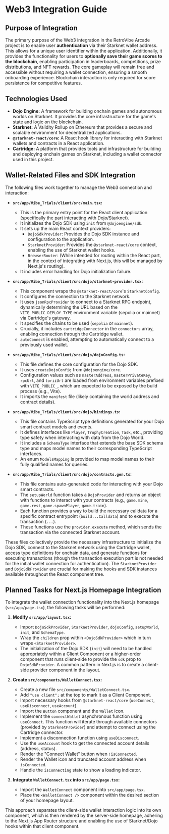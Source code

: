 # Web3 Integration Guide

## Purpose of Integration

The primary purpose of the Web3 integration in the RetroVibe Arcade project is to enable user **authentication** via their Starknet wallet address. This allows for a unique user identifier within the application. Additionally, it provides the functionality for users to **optionally save their game scores to the blockchain**, enabling participation in leaderboards, competitions, prize distributions, and NFT rewards. The core gameplay will remain free and accessible without requiring a wallet connection, ensuring a smooth onboarding experience. Blockchain interaction is only required for score persistence for competitive features.

## Technologies Used

*   **Dojo Engine:** A framework for building onchain games and autonomous worlds on Starknet. It provides the core infrastructure for the game's state and logic on the blockchain.
*   **Starknet:** A Validity Rollup on Ethereum that provides a secure and scalable environment for decentralized applications.
*   **`@starknet-react/core`:** A React hook library for interacting with Starknet wallets and contracts in a React application.
*   **Cartridge:** A platform that provides tools and infrastructure for building and deploying onchain games on Starknet, including a wallet connector used in this project.

## Wallet-Related Files and SDK Integration

The following files work together to manage the Web3 connection and interaction:

*   **`src/app/Vibe_Trials/client/src/main.tsx`:**
    *   This is the primary entry point for the React client application (specifically the part interacting with Dojo/Starknet).
    *   It initializes the Dojo SDK using `init` from `@dojoengine/sdk`.
    *   It sets up the main React context providers:
        *   `DojoSdkProvider`: Provides the Dojo SDK instance and configuration to the application.
        *   `StarknetProvider`: Provides the `@starknet-react/core` context, enabling the use of Starknet wallet hooks.
        *   `BrowserRouter`: (While intended for routing within the React part, in the context of integrating with Next.js, this will be managed by Next.js's routing).
    *   It includes error handling for Dojo initialization failure.

*   **`src/app/Vibe_Trials/client/src/dojo/starknet-provider.tsx`:**
    *   This component wraps the `@starknet-react/core`'s `StarknetConfig`.
    *   It configures the connection to the Starknet network.
    *   It uses `jsonRpcProvider` to connect to a Starknet RPC endpoint, dynamically determining the URL based on the `VITE_PUBLIC_DEPLOY_TYPE` environment variable (sepolia or mainnet) via Cartridge's gateway.
    *   It specifies the chains to be used (`sepolia` or `mainnet`).
    *   Crucially, it includes `cartridgeConnector` in the `connectors` array, enabling connection through the Cartridge wallet.
    *   `autoConnect` is enabled, attempting to automatically connect to a previously used wallet.

*   **`src/app/Vibe_Trials/client/src/dojo/dojoConfig.ts`:**
    *   This file defines the core configuration for the Dojo SDK.
    *   It uses `createDojoConfig` from `@dojoengine/core`.
    *   Configuration values such as `masterAddress`, `masterPrivateKey`, `rpcUrl`, and `toriiUrl` are loaded from environment variables prefixed with `VITE_PUBLIC_`, which are expected to be exposed by the build process (e.g., Vite).
    *   It imports the `manifest` file (likely containing the world address and contract details).

*   **`src/app/Vibe_Trials/client/src/dojo/bindings.ts`:**
    *   This file contains TypeScript type definitions generated for your Dojo smart contract models and events.
    *   It defines interfaces like `Player`, `TrophyCreation`, `Task`, etc., providing type safety when interacting with data from the Dojo World.
    *   It includes a `SchemaType` interface that extends the base SDK schema type and maps model names to their corresponding TypeScript interfaces.
    *   An enum `ModelsMapping` is provided to map model names to their fully qualified names for queries.

*   **`src/app/Vibe_Trials/client/src/dojo/contracts.gen.ts`:**
    *   This file contains auto-generated code for interacting with your Dojo smart contracts.
    *   The `setupWorld` function takes a `DojoProvider` and returns an object with functions to interact with your contracts (e.g., `game.mine`, `game.rest`, `game.spawnPlayer`, `game.train`).
    *   Each function provides a way to build the necessary calldata for a specific contract entrypoint (`build...Calldata`) and to execute the transaction (`...`).
    *   These functions use the `provider.execute` method, which sends the transaction via the connected Starknet account.

These files collectively provide the necessary infrastructure to initialize the Dojo SDK, connect to the Starknet network using the Cartridge wallet, access type definitions for onchain data, and generate functions for executing transactions (though the transaction execution part is not needed for the initial wallet connection for authentication). The `StarknetProvider` and `DojoSdkProvider` are crucial for making the hooks and SDK instances available throughout the React component tree.

## Planned Tasks for Next.js Homepage Integration

To integrate the wallet connection functionality into the Next.js homepage (`src/app/page.tsx`), the following tasks will be performed:

1.  **Modify `src/app/layout.tsx`:**
    *   Import `DojoSdkProvider`, `StarknetProvider`, `dojoConfig`, `setupWorld`, `init`, and `SchemaType`.
    *   Wrap the `children` prop within `<DojoSdkProvider>` which in turn wraps `<StarknetProvider>`.
    *   The initialization of the Dojo SDK (`init`) will need to be handled appropriately within a Client Component or a higher-order component that runs client-side to provide the `sdk` prop to `DojoSdkProvider`. A common pattern in Next.js is to create a client-side provider component in the layout.

2.  **Create `src/components/WalletConnect.tsx`:**
    *   Create a new file `src/components/WalletConnect.tsx`.
    *   Add `"use client";` at the top to mark it as a Client Component.
    *   Import necessary hooks from `@starknet-react/core` (`useConnect`, `useDisconnect`, `useAccount`).
    *   Import the `Button` component and the `Wallet` icon.
    *   Implement the `connectWallet` asynchronous function using `useConnect`. This function will iterate through available connectors (provided by `StarknetProvider`) and attempt to connect using the Cartridge connector.
    *   Implement a disconnection function using `useDisconnect`.
    *   Use the `useAccount` hook to get the connected account details (address, status).
    *   Render the "Connect Wallet" button when `!isConnected`.
    *   Render the Wallet icon and truncated account address when `isConnected`.
    *   Handle the `isConnecting` state to show a loading indicator.

3.  **Integrate `WalletConnect.tsx` into `src/app/page.tsx`:**
    *   Import the `WalletConnect` component into `src/app/page.tsx`.
    *   Place the `<WalletConnect />` component within the desired section of your homepage layout.

This approach separates the client-side wallet interaction logic into its own component, which is then rendered by the server-side homepage, adhering to the Next.js App Router structure and enabling the use of Starknet/Dojo hooks within that client component.